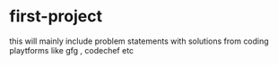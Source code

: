 # first-project
this will mainly include problem statements with solutions from coding playtforms like gfg , codechef etc
